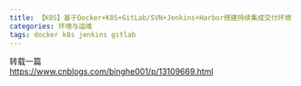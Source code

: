 ```yaml
---
title: 【K8S】基于Docker+K8S+GitLab/SVN+Jenkins+Harbor搭建持续集成交付环境（环境搭建篇）
categories: 环境与运维
tags: docker k8s jenkins gitlab
---
```

转载一篇  
https://www.cnblogs.com/binghe001/p/13109669.html

